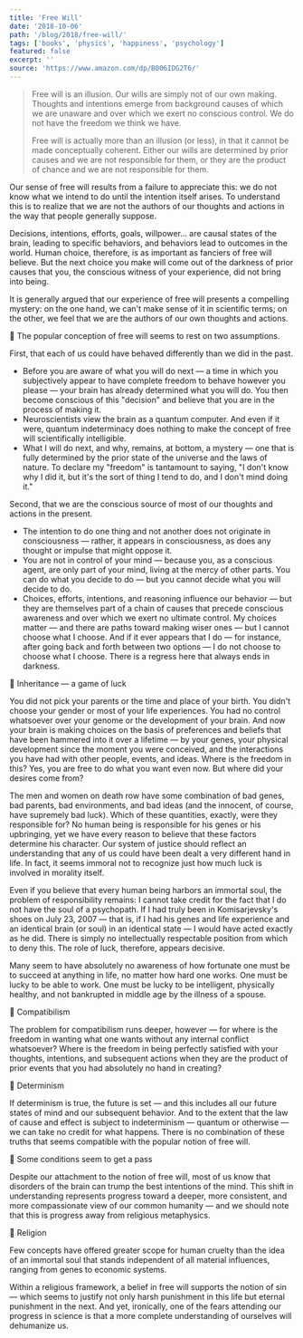 ```yaml
---
title: 'Free Will'
date: '2018-10-06'
path: '/blog/2018/free-will/'
tags: ['books', 'physics', 'happiness', 'psychology']
featured: false
excerpt: ''
source: 'https://www.amazon.com/dp/B006IDG2T6/'
---
```


> Free will is an illusion. Our wills are simply not of our own making. Thoughts and intentions emerge from background causes of which we are unaware and over which we exert no conscious control. We do not have the freedom we think we have.
>
> Free will is actually more than an illusion (or less), in that it cannot be made conceptually coherent. Either our wills are determined by prior causes and we are not responsible for them, or they are the product of chance and we are not responsible for them.

Our sense of free will results from a failure to appreciate this: we do not know what we intend to do until the intention itself arises. To understand this is to realize that we are not the authors of our thoughts and actions in the way that people generally suppose.

Decisions, intentions, efforts, goals, willpower… are causal states of the brain, leading to specific behaviors, and behaviors lead to outcomes in the world. Human choice, therefore, is as important as fanciers of free will believe. But the next choice you make will come out of the darkness of prior causes that you, the conscious witness of your experience, did not bring into being.

It is generally argued that our experience of free will presents a compelling mystery: on the one hand, we can't make sense of it in scientific terms; on the other, we feel that we are the authors of our own thoughts and actions.

🔖 The popular conception of free will seems to rest on two assumptions.

First, that each of us could have behaved differently than we did in the past.

- Before you are aware of what you will do next — a time in which you subjectively appear to have complete freedom to behave however you please — your brain has already determined what you will do. You then become conscious of this "decision" and believe that you are in the process of making it.
- Neuroscientists view the brain as a quantum computer. And even if it were, quantum indeterminacy does nothing to make the concept of free will scientifically intelligible.
- What I will do next, and why, remains, at bottom, a mystery — one that is fully determined by the prior state of the universe and the laws of nature. To declare my "freedom" is tantamount to saying, "I don't know why I did it, but it's the sort of thing I tend to do, and I don't mind doing it."

Second, that we are the conscious source of most of our thoughts and actions in the present.

- The intention to do one thing and not another does not originate in consciousness — rather, it appears in consciousness, as does any thought or impulse that might oppose it.
- You are not in control of your mind — because you, as a conscious agent, are only part of your mind, living at the mercy of other parts. You can do what you decide to do — but you cannot decide what you will decide to do.
- Choices, efforts, intentions, and reasoning influence our behavior — but they are themselves part of a chain of causes that precede conscious awareness and over which we exert no ultimate control. My choices matter — and there are paths toward making wiser ones — but I cannot choose what I choose. And if it ever appears that I do — for instance, after going back and forth between two options — I do not choose to choose what I choose. There is a regress here that always ends in darkness.

📍 Inheritance — a game of luck

You did not pick your parents or the time and place of your birth. You didn't choose your gender or most of your life experiences. You had no control whatsoever over your genome or the development of your brain. And now your brain is making choices on the basis of preferences and beliefs that have been hammered into it over a lifetime — by your genes, your physical development since the moment you were conceived, and the interactions you have had with other people, events, and ideas. Where is the freedom in this? Yes, you are free to do what you want even now. But where did your desires come from?

The men and women on death row have some combination of bad genes, bad parents, bad environments, and bad ideas (and the innocent, of course, have supremely bad luck). Which of these quantities, exactly, were they responsible for? No human being is responsible for his genes or his upbringing, yet we have every reason to believe that these factors determine his character. Our system of justice should reflect an understanding that any of us could have been dealt a very different hand in life. In fact, it seems immoral not to recognize just how much luck is involved in morality itself.

Even if you believe that every human being harbors an immortal soul, the problem of responsibility remains: I cannot take credit for the fact that I do not have the soul of a psychopath. If I had truly been in Komisarjevsky's shoes on July 23, 2007 — that is, if I had his genes and life experience and an identical brain (or soul) in an identical state — I would have acted exactly as he did. There is simply no intellectually respectable position from which to deny this. The role of luck, therefore, appears decisive.

Many seem to have absolutely no awareness of how fortunate one must be to succeed at anything in life, no matter how hard one works. One must be lucky to be able to work. One must be lucky to be intelligent, physically healthy, and not bankrupted in middle age by the illness of a spouse.

📍 Compatibilism

The problem for compatibilism runs deeper, however — for where is the freedom in wanting what one wants without any internal conflict whatsoever? Where is the freedom in being perfectly satisfied with your thoughts, intentions, and subsequent actions when they are the product of prior events that you had absolutely no hand in creating?

📍 Determinism

If determinism is true, the future is set — and this includes all our future states of mind and our subsequent behavior. And to the extent that the law of cause and effect is subject to indeterminism — quantum or otherwise — we can take no credit for what happens. There is no combination of these truths that seems compatible with the popular notion of free will.

📍 Some conditions seem to get a pass

Despite our attachment to the notion of free will, most of us know that disorders of the brain can trump the best intentions of the mind. This shift in understanding represents progress toward a deeper, more consistent, and more compassionate view of our common humanity — and we should note that this is progress away from religious metaphysics.

📍 Religion

Few concepts have offered greater scope for human cruelty than the idea of an immortal soul that stands independent of all material influences, ranging from genes to economic systems.

Within a religious framework, a belief in free will supports the notion of sin — which seems to justify not only harsh punishment in this life but eternal punishment in the next. And yet, ironically, one of the fears attending our progress in science is that a more complete understanding of ourselves will dehumanize us.
